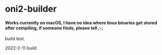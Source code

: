 # oni2-builder

#### Works currently on macOS, I have no idea where linux binaries get stored after compiling, if someone finds, please tell ;-;

build test.

2022-2-11 build

